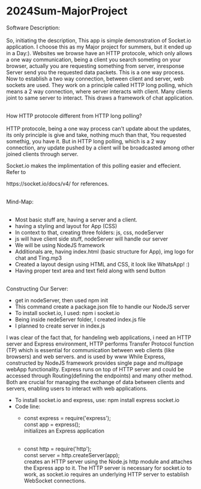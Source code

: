 # 2024Sum-MajorProject

Software Description: <br><br>
So, initiating the description, This app is simple demonstration of Socket.io
application. I choose this as my Major project for summers, but it ended up in
a Day:). Websites we browse have an HTTP protocole,
which only allows a one way communication, being a client you search someting
on your browser, actually you are requesting something from server, inresponse
Server send you the requested data packets. This is a one way process. Now to
establish a two way connection, between client and server, web sockets are used.
They work on a principle called HTTP long polling, which means a 2 way connection,
where server interacts with client. Many clients joint to same server to interact.
This draws a framework of chat application. <br><br>

How HTTP protocole different from HTTP long polling? <br><br>
HTTP protocole, being a one way process can't update about the updates, its only
principle is give and take, nothing much than that, You requested somethig, you have it.
But in HTTP long polling, which is a 2 way connection, any update pushed by a client will
be broadcasted among other joined clients through server.

Socket.io makes the implimentation of this polling easier and effecient. Refer to

<link>https://socket.io/docs/v4/</link> for references. <br><br>

Mind-Map: <br><br>

- Most basic stuff are, having a server and a client.
- having a styling and layout for App (CSS)
- In context to that, creating three folders: js, css, nodeServer
- js will have client side stuff, nodeServer will handle our server
- We will be using NodeJS framework
- Additionals are, having index.html (basic structure for App), img logo for chat and Ting.mp3
- Created a layout design using HTML and CSS, it look like WhatsApp! :)
- Having proper text area and text field along with send button <br><br>

Constructing Our Server: <br>

- get in nodeServer, then used npm init
- This command create a package.json file to handle our NodeJS server
- To install socket.io, I used: npm i socket.io
- Being inside nedeServer folder, I created index.js file
- I planned to create server in index.js

I was clear of the fact that, for handeling web applications, i need an HTTP server and
Express environment, HTTP performs Transfer Protocol function (TP) which is essential for
communication between web clients (like browsers) and web servers. and is used by www
While Express, constructed by NodeJS framework provides single page and multipage
webApp functionality. Express runs on top of HTTP server and could be accessed through
Routing(defining the endpoints) and many other method. Both are crucial for managing
the exchange of data between clients and servers, enabling users to interact with web applications.<br>

- To install socket.io and express, use: npm install express socket.io
- Code line: 
  - const express = require('express'); <br>
    const app = express(); <br>
    initializes an Express application <br><br>

  - const http = require('http'); <br>
    const server = http.createServer(app); <br>
    creates an HTTP server using the Node.js http module and attaches the Express app to it. The HTTP server
    is necessary for socket.io to work, as socket.io requires an underlying HTTP server to establish WebSocket connections.
